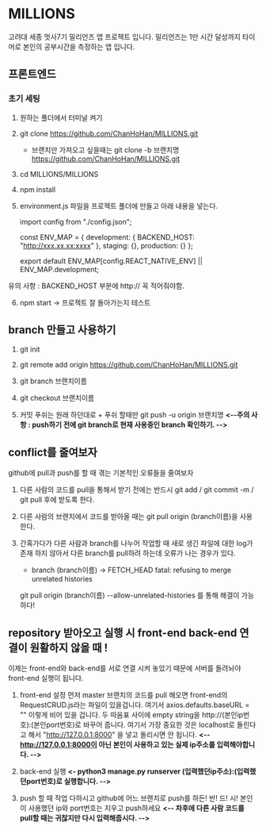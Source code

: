 # MILLIONS

고려대 세종 멋사7기 밀리언즈 앱 프로젝트 입니다.
밀리언즈는 1만 시간 달성까지 타이머로 본인의 공부시간을 측정하는 앱 입니다.

## 프론트엔드

### 초기 세팅

1) 원하는 폴더에서 터미널 켜기

2) git clone https://github.com/ChanHoHan/MILLIONS.git

   - 브랜치만 가져오고 싶을때는 git clone -b 브랜치명 https://github.com/ChanHoHan/MILLIONS.git

3) cd MILLIONS/MILLIONS

4) npm install

5) environment.js 파일을 프로젝트 폴더에 만들고 아래 내용을 넣는다.

   import config from "./config.json";

   const ENV_MAP = {
   development: {
   BACKEND_HOST: "http://xxx.xx.xx:xxxx"
   },
   staging: {},
   production: {}
   };

   export default ENV_MAP[config.REACT_NATIVE_ENV] || ENV_MAP.development;

유의 사항 : BACKEND_HOST 부분에 http:// 꼭 적어줘야함.

6. npm start -> 프로젝트 잘 돌아가는지 테스트

## branch 만들고 사용하기

1. git init

2. git remote add origin https://github.com/ChanHoHan/MILLIONS.git

3. git branch 브랜치이름

4. git checkout 브랜치이름

5. 커밋 푸쉬는 원래 하던대로 + 푸쉬 할때만 git push -u origin 브랜치명
   **<--주의 사항 : push하기 전에 git branch로 현재 사용중인 branch 확인하기. -->**

## conflict를 줄여보자

github에 pull과 push를 할 때 겪는 기본적인 오류들을 줄여보자

1. 다른 사람의 코드를 pull을 통해서 받기 전에는 반드시 git add / git commit -m / git pull 후에 받도록 한다.

2. 다른 사람의 브랜치에서 코드를 받아올 때는 git pull origin (branch이름)을 사용한다.

3. 간혹가다가 다른 사람과 branch를 나누어 작업할 때 새로 생긴 파일에 대한 log가 존재 하지 않아서 다른 branch를 pull하려 하는데 오류가 나는 경우가 있다.

   - branch (branch이름) -> FETCH_HEAD
     fatal: refusing to merge unrelated histories

   git pull origin (branch이름) --allow-unrelated-histories 를 통해 해결이 가능하다!

## repository 받아오고 실행 시 front-end back-end 연결이 원활하지 않을 때 !

이제는 front-end와 back-end를 서로 연결 시켜 놓았기 때문에 서버를 돌려놔야 front-end 실행이 됩니다.

1. front-end 설정
   먼저 master 브랜치의 코드를 pull 해오면 front-end의 RequestCRUD.js라는 파일이 있을겁니다. 여기서 axios.defaults.baseURL = "" 이렇게 비어 있을 겁니다.
   두 따옴표 사이에 empty string을 http://(본인ip번호):(본인port번호)로 바꾸어 줍니다.
   여기서 가장 중요한 것은 localhost로 돌린다고 해서 "http://127.0.0.1:8000" 을 넣고 돌리시면 안 됩니다.
   **<-- http://127.0.0.1:8000이 아닌 본인이 사용하고 있는 실제 ip주소를 입력해야합니다. -->**

2. back-end 실행
   **<- python3 manage.py runserver (입력했던ip주소):(입력했던port번호)로 실행합니다. -->**

3. push 할 때
   작업 다하시고 github에 어느 브랜치로 push를 하든! 반! 드! 시! 본인이 사용했던 ip와 port번호는 지우고 push하세요
   **<-- 차후에 다른 사람 코드를 pull할 때는 귀찮지만 다시 입력해줍시다. -->**
